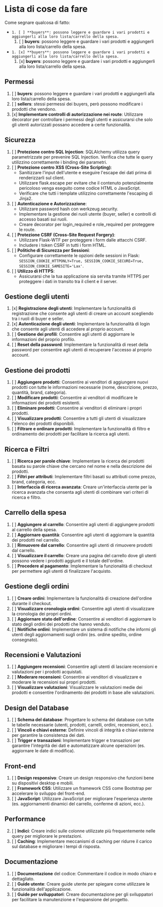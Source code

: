 # Lista di cose da fare

Come segnare qualcosa di fatto:  
+ `1. [ ] **buyers**: possono leggere e guardare i vari prodotti e aggiungerli alla loro lista/carrello della spesa.` 
    1. [ ] **buyers**: possono leggere e guardare i vari prodotti e aggiungerli alla loro lista/carrello della spesa.
+ `1. [x] **buyers**: possono leggere e guardare i vari prodotti e aggiungerli alla loro lista/carrello della spesa.` 
    1. [x] **buyers**: possono leggere e guardare i vari prodotti e aggiungerli alla loro lista/carrello della spesa.


## Permessi

1. [ ] **buyers**: possono leggere e guardare i vari prodotti e aggiungerli alla loro lista/carrello della spesa.
2. [ ] **sellers**: stessi permessi dei buyers, però possono modificare i prodotti che vendono.
3. [x] **Implementare controlli di autorizzazione nei route**: Utilizzare decorator per controllare i permessi degli utenti e assicurarsi che solo gli utenti autorizzati possano accedere a certe funzionalità.

## Sicurezza

1. [ ] **Protezione contro SQL Injection**: SQLAlchemy utilizza query parametrizzate per prevenire SQL Injection. Verifica che tutte le query utilizzino correttamente i binding dei parametri.
2. [ ] **Protezione contro XSS (Cross-Site Scripting)**:
   * Sanitizzare l'input dell'utente e eseguire l'escape dei dati prima di renderizzarli sul client. 
   * Utilizzare flask.escape per evitare che il contenuto potenzialmente pericoloso venga eseguito come codice HTML o JavaScript. 
   * Verificare che tutti i template utilizzino correttamente l'escaping di Jinja2.
3. [ ] **Autenticazione e Autorizzazione**:
   * Utilizzare password hash con werkzeug.security. 
   * Implementare la gestione dei ruoli utente (buyer, seller) e controlli di accesso basati sui ruoli. 
   * Creare decorator per login_required e role_required per proteggere le route.
4. [ ] **Protezione CSRF (Cross-Site Request Forgery)**:
   * Utilizzare Flask-WTF per proteggere i form dalle attacchi CSRF. 
   * Includere i token CSRF in tutti i form HTML.
5. [ ] **Politiche di Sicurezza per Sessioni**:
   * Configurare correttamente le opzioni delle sessioni in Flask: `SESSION_COOKIE_HTTPONLY=True, SESSION_COOKIE_SECURE=True, SESSION_COOKIE_SAMESITE='Lax'`.
6. [ ] **Utilizzo di HTTPS**:
   * Assicurarsi che la tua applicazione sia servita tramite HTTPS per proteggere i dati in transito tra il client e il server.

## Gestione degli utenti

1. [x] **Registrazione degli utenti**: Implementare la funzionalità di registrazione che consente agli utenti di creare un account scegliendo tra i ruoli di buyer e seller.
2. [x] **Autenticazione degli utenti**: Implementare la funzionalità di login che consente agli utenti di accedere al proprio account.
3. [ ] **Gestione dei profili**: Consentire agli utenti di aggiornare le informazioni del proprio profilo.
4. [ ] **Reset della password**: Implementare la funzionalità di reset della password per consentire agli utenti di recuperare l'accesso al proprio account.

## Gestione dei prodotti

1. [ ] **Aggiungere prodotti**: Consentire ai venditori di aggiungere nuovi prodotti con tutte le informazioni necessarie (nome, descrizione, prezzo, quantità, brand, categoria).
2. [ ] **Modificare prodotti**: Consentire ai venditori di modificare le informazioni dei prodotti esistenti.
3. [ ] **Eliminare prodotti**: Consentire ai venditori di eliminare i propri prodotti.
4. [ ] **Visualizzare prodotti**: Consentire a tutti gli utenti di visualizzare l'elenco dei prodotti disponibili.
5. [ ] **Filtrare e ordinare prodotti**: Implementare la funzionalità di filtro e ordinamento dei prodotti per facilitare la ricerca agli utenti.

## Ricerca e Filtri

1. [ ] **Ricerca per parole chiave**: Implementare la ricerca dei prodotti basata su parole chiave che cercano nel nome e nella descrizione dei prodotti.
2. [ ] **Filtri per attributi**: Implementare filtri basati su attributi come prezzo, brand, categoria, ecc.
3. [ ] **Interfaccia di ricerca avanzata**: Creare un'interfaccia utente per la ricerca avanzata che consenta agli utenti di combinare vari criteri di ricerca e filtro.

## Carrello della spesa

1. [ ] **Aggiungere al carrello**: Consentire agli utenti di aggiungere prodotti al carrello della spesa.
2. [ ] **Aggiornare quantità**: Consentire agli utenti di aggiornare la quantità dei prodotti nel carrello.
3. [ ] **Rimuovere dal carrello**: Consentire agli utenti di rimuovere prodotti dal carrello.
4. [ ] **Visualizzare il carrello**: Creare una pagina del carrello dove gli utenti possono vedere i prodotti aggiunti e il totale dell'ordine.
5. [ ] **Procedere al pagamento**: Implementare la funzionalità di checkout per permettere agli utenti di finalizzare l'acquisto.

## Gestione degli ordini

1. [ ] **Creare ordini**: Implementare la funzionalità di creazione dell'ordine durante il checkout.
2. [ ] **Visualizzare cronologia ordini**: Consentire agli utenti di visualizzare la cronologia dei propri ordini.
3. [ ] **Aggiornare stato dell'ordine**: Consentire ai venditori di aggiornare lo stato degli ordini dei prodotti che hanno venduto.
4. [ ] **Notifiche ordini**: Implementare un sistema di notifiche che informi gli utenti degli aggiornamenti sugli ordini (es. ordine spedito, ordine consegnato).

## Recensioni e Valutazioni

1. [ ] **Aggiungere recensioni**: Consentire agli utenti di lasciare recensioni e valutazioni per i prodotti acquistati.
2. [ ] **Moderare recensioni**: Consentire ai venditori di visualizzare e moderare le recensioni sui propri prodotti.
3. [ ] **Visualizzare valutazioni**: Visualizzare le valutazioni medie dei prodotti e consentire l'ordinamento dei prodotti in base alle valutazioni.

## Design del Database

1. [ ] **Schema del database**: Progettare lo schema del database con tutte le tabelle necessarie (utenti, prodotti, carrelli, ordini, recensioni, ecc.).
2. [ ] **Vincoli e chiavi esterne**: Definire vincoli di integrità e chiavi esterne per garantire la consistenza dei dati.
3. [ ] **Trigger e transazioni**: Implementare trigger e transazioni per garantire l'integrità dei dati e automatizzare alcune operazioni (es. aggiornare le date di modifica).

## Front-end

1. [ ] **Design responsivo**: Creare un design responsivo che funzioni bene su dispositivi desktop e mobili.
2. [ ] **Framework CSS**: Utilizzare un framework CSS come Bootstrap per accelerare lo sviluppo del front-end.
3. [ ] **JavaScript**: Utilizzare JavaScript per migliorare l'esperienza utente (es. aggiornamenti dinamici del carrello, conferme di azioni, ecc.).

## Performance

2. [ ] **Indici**: Creare indici sulle colonne utilizzate più frequentemente nelle query per migliorare le prestazioni.
3. [ ] **Caching**: Implementare meccanismi di caching per ridurre il carico sul database e migliorare i tempi di risposta.

## Documentazione

1. [ ] **Documentazione** del codice: Commentare il codice in modo chiaro e dettagliato.
2. [ ] **Guide utente**: Creare guide utente per spiegare come utilizzare le funzionalità dell'applicazione.
3. [ ] **Guide per sviluppatori**: Creare documentazione per gli sviluppatori per facilitare la manutenzione e l'espansione del progetto.